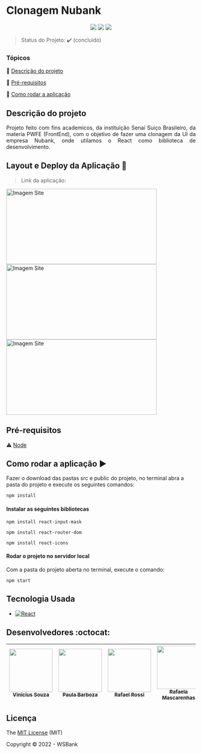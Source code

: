 <h1>Clonagem Nubank</h1>

<p align="center">
  <img src="https://img.shields.io/static/v1?label=react&message=framework&color=blue&style=for-the-badge&logo=REACT"/>
  <img src="https://img.shields.io/static/v1?label=Netlify&message=deploy&color=blue&style=for-the-badge&logo=netlify"/>
  <img src="http://img.shields.io/static/v1?label=License&message=MIT&color=green&style=for-the-badge"/>
</p>

> Status do Projeto: :heavy_check_mark: (concluido)

### Tópicos 

:small_blue_diamond: [Descrição do projeto](#descrição-do-projeto)



:small_blue_diamond: [Pré-requisitos](#pré-requisitos)

:small_blue_diamond: [Como rodar a aplicação](#como-rodar-a-aplicação-arrow_forward)

## Descrição do projeto 

<p align="justify">
  Projeto feito com fins academicos, da instituição Senai Suiço Brasileiro, da materia PWFE (FrontEnd), com o objetivo de fazer uma clonagem da UI da empresa Nubank, onde utilamos o React como biblioteca de desenvolvimento.
</p>

## Layout e Deploy da Aplicação :dash:

> Link da aplicação: 

<img width="400px" height="200px" src="https://cdn.discordapp.com/attachments/905749782721597455/962848105764646912/unknown.png" alt="Imagem Site"> <img width="400px" height="200px" src="https://cdn.discordapp.com/attachments/905749782721597455/962848145199489074/unknown.png" alt="Imagem Site">  <img width="400px" height="200px" src="https://cdn.discordapp.com/attachments/905749782721597455/962848183698989077/unknown.png" alt="Imagem Site"> 

## Pré-requisitos

:warning: [Node](https://nodejs.org/en/download/)

## Como rodar a aplicação :arrow_forward:

Fazer o download das pastas src e public do projeto, no terminal abra a pasta do projeto e execute os seguintes comandos:

```
npm install 
```

#### Instalar as seguintes bibliotecas
```
npm install react-input-mask
```
```
npm install react-router-dom
```
```
npm install react-icons
```

#### Rodar o projeto no servidor local
Com a pasta do projeto aberta no terminal, execute o comando:
```
npm start
```

## Tecnologia Usada

- [![React](https://img.shields.io/badge/React-20232A?style=for-the-badge&logo=react&logoColor=61DAFB)](https://pt-br.reactjs.org)


## Desenvolvedores :octocat:

| [<img src="https://avatars.githubusercontent.com/u/91327153?v=4" width=115><br><sub>Vinicius Souza</sub>](https://github.com/Vinicius-Souza-Araujo) |  [<img src="https://avatars.githubusercontent.com/u/91341241?v=4" width=115><br><sub>Paula Barboza</sub>](https://github.com/Paula-Barboza) |  [<img src="https://avatars.githubusercontent.com/u/91340426?v=4" width=115><br><sub>Rafael Rossi</sub>](https://github.com/rafaellrossi) | [<img src="https://avatars.githubusercontent.com/u/88278315?v=4" width=115><br><sub>Rafaela Mascarenhas</sub>](https://github.com/RafaelaMascarenhas) | [<img src="https://avatars.githubusercontent.com/u/91344578?v=4" width=115><br><sub>Wesley da Silva</sub>](https://github.com/wesleww) | [<img src="https://avatars.githubusercontent.com/u/88379213?v=4" width=115><br><sub>Pedro Bicas</sub>](https://github.com/PedroBicas) |
| :---: | :---: | :---: | :---: | :---: | :---:


## Licença 

The [MIT License]() (MIT)

Copyright :copyright: 2022 - WSBank
